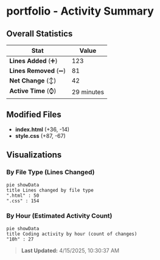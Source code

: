 # portfolio - Activity Summary 

## Overall Statistics

| Stat                   | Value                                                             |
| ---------------------- | ----------------------------------------------------------------- |
| **Lines Added** (➕)   | 123                                          |
| **Lines Removed** (➖) | 81                                        |
| **Net Change** (↕)    | 42                |
| **Active Time** (⌚)   | 29 minutes |


## Modified Files
- **index.html** (+36, -14)
- **style.css** (+87, -67)

## Visualizations

### By File Type (Lines Changed)

```mermaid
pie showData
title Lines changed by file type
".html" : 50
".css" : 154
```

### By Hour (Estimated Activity Count)

```mermaid
pie showData
title Coding activity by hour (count of changes)
"10h" : 27
```


> **Last Updated:** 4/15/2025, 10:30:37 AM